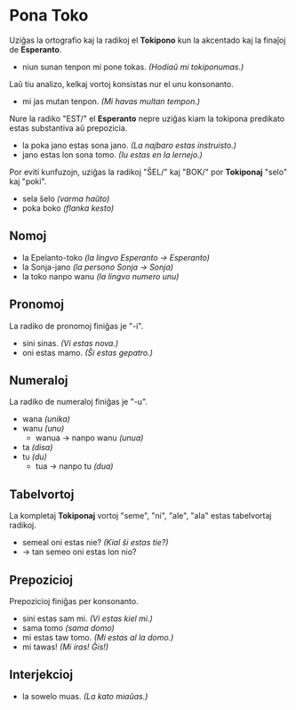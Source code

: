 # Pona Toko

Uziĝas la ortografio kaj la radikoj el **Tokipono** kun la akcentado kaj la finaĵoj de **Esperanto**.

* niun sunan tenpon mi pone tokas. *(Hodiaŭ mi tokiponumas.)*

Laŭ tiu analizo, kelkaj vortoj konsistas nur el unu konsonanto.

* mi jas mutan tenpon. *(Mi havas multan tempon.)*

Nure la radiko "EST/" el **Esperanto** nepre uziĝas kiam la tokipona predikato estas substantiva aŭ prepozicia.

* la poka jano estas sona jano. *(La najbaro estas instruisto.)*
* jano estas lon sona tomo. *(Iu estas en la lernejo.)*

Por eviti kunfuzojn, uziĝas la radikoj "ŜEL/" kaj "BOK/" por **Tokiponaj** "selo" kaj "poki".

* sela ŝelo *(varma haŭto)*
* poka boko *(flanka kesto)*

## Nomoj

* la Epelanto-toko *(la lingvo Esperanto → Esperanto)*
* la Sonja-jano *(la persono Sonja → Sonja)*
* la toko nanpo wanu *(la lingvo numero unu)*

## Pronomoj

La radiko de pronomoj finiĝas je "-i".

* sini sinas. *(Vi estas nova.)*
* oni estas mamo. *(Ŝi estas gepatro.)*

## Numeraloj

La radiko de numeraloj finiĝas je "-u".

* wana *(unika)*
 * wanu *(unu)*
    * wanua → nanpo wanu *(unua)*
* ta *(disa)*
 * tu *(du)*
    * tua → nanpo tu *(dua)*

## Tabelvortoj

La kompletaj **Tokiponaj** vortoj "seme", "ni", "ale", "ala" estas tabelvortaj radikoj.

* semeal oni estas nie? *(Kial ŝi estas tie?)*
 * → tan semeo oni estas lon nio?

## Prepozicioj

Prepozicioj finiĝas per konsonanto.

* sini estas sam mi. *(Vi estas kiel mi.)*
 * sama tomo *(sama domo)*
* mi estas taw tomo. *(Mi estas al la domo.)*
 * mi tawas! *(Mi iras! Ĝis!)*

## Interjekcioj

* la sowelo muas. *(La kato miaŭas.)*

